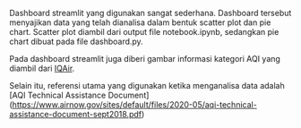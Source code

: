 Dashboard streamlit yang digunakan sangat sederhana. Dashboard tersebut menyajikan data yang telah dianalisa dalam bentuk scatter plot dan pie chart. Scatter plot diambil dari output file notebook.ipynb, sedangkan pie chart dibuat pada file dashboard.py.

Pada dashboard streamlit juga diberi gambar informasi kategori AQI yang diambil dari [IQAir](iaqir.com).

Selain itu, referensi utama yang digunakan ketika menganalisa data adalah [AQI Technical Assistance Document] (https://www.airnow.gov/sites/default/files/2020-05/aqi-technical-assistance-document-sept2018.pdf)
